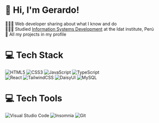# 👋 Hi, I'm Gerardo!
👩🏻‍💻 Web developer sharing about what I know and do<br/>
👩🏻‍🎓 Studied [Information Systems Development](https://www.idat.edu.pe/carreras-para-gente-que-trabaja/computacion-informatica) at the Idat institute, Perú<br/>
🌷 All my projects in my profile<br/>

# 💻 Tech Stack
<!-- Badges from https://github.com/Ileriayo/markdown-badges -->
![HTML5](https://img.shields.io/badge/html5-%23E34F26.svg?style=for-the-badge&logo=html5&logoColor=white)
![CSS3](https://img.shields.io/badge/css3-%231572B6.svg?style=for-the-badge&logo=css3&logoColor=white)
![JavaScript](https://img.shields.io/badge/javascript-%23323330.svg?style=for-the-badge&logo=javascript&logoColor=%23F7DF1E)
![TypeScript](https://img.shields.io/badge/typescript-%23007ACC.svg?style=for-the-badge&logo=typescript&logoColor=white)
<br/>
![React](https://img.shields.io/badge/react-%2320232a.svg?style=for-the-badge&logo=react&logoColor=%2361DAFB)
![TailwindCSS](https://img.shields.io/badge/tailwindcss-%2338B2AC.svg?style=for-the-badge&logo=tailwind-css&logoColor=white)
![DaisyUI](https://img.shields.io/badge/DaisyUI-5A0EF8?logo=daisyui&logoColor=fff&style=for-the-badge)
![MySQL](https://img.shields.io/badge/MySQL-4479A1?logo=mysql&logoColor=fff&style=for-the-badge)
<br/>


# 💻 Tech Tools
![Visual Studio Code](https://img.shields.io/badge/VS%20Code-007ACC?logo=visualstudiocode&logoColor=fff&style=for-the-badge)
![Insomnia](https://img.shields.io/badge/Insomnia-4000BF?logo=insomnia&logoColor=fff&style=for-the-badge)
![Git](https://img.shields.io/badge/Git-F05032?logo=git&logoColor=fff&style=for-the-badge)

<br>
